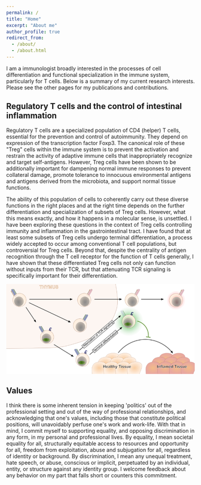 ```yaml
---
permalink: /
title: "Home"
excerpt: "About me"
author_profile: true
redirect_from: 
  - /about/
  - /about.html
---
```

I am a immunologist broadly interested in the processes of cell differentiation and functional specialization in the immune system, particularly for T cells. Below is a summary of my current research interests. Please see the other pages for my publications and contributions.

Regulatory T cells and the control of intestinal inflammation
----
Regulatory T cells are a specialized population of CD4 (helper) T cells, essential for the prevention and control of autoimmunity. They depend on expression of the transcription factor Foxp3. The canonical role of these "Treg" cells within the immune system is to prevent the activation and restrain the activity of adaptive immune cells that inappropriately recognize and target self-antigens. However, Treg cells have been shown to be additionally important for dampening normal immune responses to prevent collateral damage, promote tolerance to innocuous environmental antigens and antigens derived from the microbiota, and support normal tissue functions.

The ability of this population of cells to coherently carry out these diverse functions in the right places and at the right time depends on the further differentiation and specialization of subsets of Treg cells. However, what this means exactly, and how it happens in a molecular sense, is unsettled. I have been exploring these questions in the context of Treg cells controlling immunity and inflammation in the gastrointestinal tract. I have found that at least some subsets of Treg cells undergo terminal differentiation, a process widely accepted to occur among conventional T cell populations, but controversial for Treg cells. Beyond that, despite the centrality of antigen recognition through the T cell receptor for the function of T cells generally, I have shown that these differentiated Treg cells not only can function without inputs from their TCR, but that attenuating TCR signaling is specifically important for their differentiation.

![Graphical summary I](/images/tregs_summary.png)


Values
------
I think there is some inherent tension in keeping 'politics' out of the professional setting and out of the way of professional relationships, and acknowledging that one's values, including those that constitute political positions, will unavoidably perfuse one's work and work-life. With that in mind, I commit myself to supporting equality, and opposing discrimination in any form, in my personal and professional lives. By equality, I mean societal equality for all, structurally equitable access to resources and opportunity for all, freedom from exploitation, abuse and subjugation for all, regardless of identity or background. By discrimination, I mean any unequal treatment, hate speech, or abuse, conscious or implicit, perpetuated by an individual, entity, or structure against any identity group. I welcome feedback about any behavior on my part that falls short or counters this commitment.
